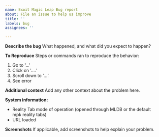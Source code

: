 ```yaml
---
name: Exoit Magic Leap Bug report
about: File an issue to help us improve
title: ''
labels: bug
assignees: ''

---
```


**Describe the bug**
What happened, and what did you expect to happen?


**To Reproduce**
Steps or commands ran to reproduce the behavior:
1. Go to '...'
2. Click on '....'
3. Scroll down to '....'
4. See error

**Additional context**
Add any other context about the problem here.

**System information:**
- Reality Tab mode of operation (opened through MLDB or the default mpk reality tabs)
- URL loaded

**Screenshots**
If applicable, add screenshots to help explain your problem.
